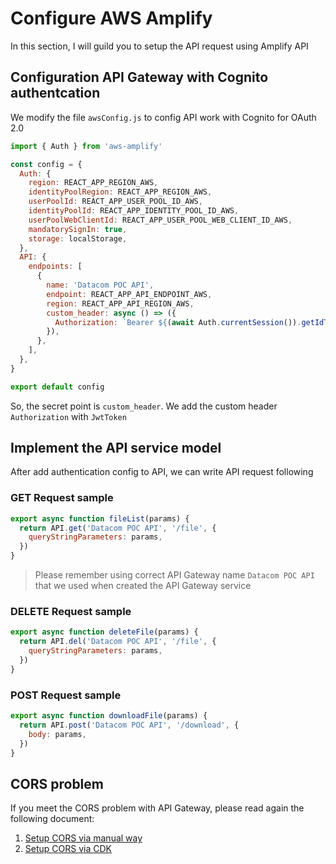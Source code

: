 # Configure AWS Amplify

In this section, I will guild you to setup the API request using Amplify API

## Configuration API Gateway with Cognito authentcation

We modify the file `awsConfig.js` to config API work with Cognito for OAuth 2.0

```javascript
import { Auth } from 'aws-amplify'

const config = {
  Auth: {
    region: REACT_APP_REGION_AWS,
    identityPoolRegion: REACT_APP_REGION_AWS,
    userPoolId: REACT_APP_USER_POOL_ID_AWS,
    identityPoolId: REACT_APP_IDENTITY_POOL_ID_AWS,
    userPoolWebClientId: REACT_APP_USER_POOL_WEB_CLIENT_ID_AWS,
    mandatorySignIn: true,
    storage: localStorage,
  },
  API: {
    endpoints: [
      {
        name: 'Datacom POC API',
        endpoint: REACT_APP_API_ENDPOINT_AWS,
        region: REACT_APP_API_REGION_AWS,
        custom_header: async () => ({
          Authorization: `Bearer ${(await Auth.currentSession()).getIdToken().getJwtToken()}`,
        }),
      },
    ],
  },
}

export default config

```

So, the secret point is `custom_header`. We add the custom header `Authorization` with `JwtToken`

## Implement the API service model

After add authentication config to API, we can write API request following

### GET Request sample

```javascript
export async function fileList(params) {
  return API.get('Datacom POC API', '/file', {
    queryStringParameters: params,
  })
}
```

> Please remember using correct API Gateway name `Datacom POC API` that we used when created the API Gateway service

### DELETE Request sample

```javascript
export async function deleteFile(params) {
  return API.del('Datacom POC API', '/file', {
    queryStringParameters: params,
  })
}
```

### POST Request sample

```javascript
export async function downloadFile(params) {
  return API.post('Datacom POC API', '/download', {
    body: params,
  })
}
```

## CORS problem

If you meet the CORS problem with API Gateway, please read again the following document:

1. [Setup CORS via manual way](../manual/cors.md)
2. [Setup CORS via CDK](../cdk/cors.md)